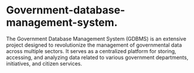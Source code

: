 # Government-database-management-system.
The Government Database Management System (GDBMS) is an extensive project designed to revolutionize the management of governmental data across multiple sectors. It serves as a centralized platform for storing, accessing, and analyzing data related to various government departments, initiatives, and citizen services.  
